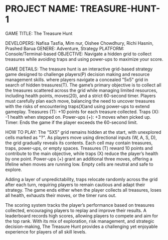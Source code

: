 # PROJECT NAME: TREASURE-HUNT-1
GAME TITLE: The Treasure Hunt

DEVELOPERS: Nafisa Tasfia, Mim nur, Oishee Chowdhury, Richi Hasnin, Prashed Barua
GENERE: Adventure, Strategy
PLATFORM: Console/Terminal-based
OBJECTIVE: Navigate a hidden grid to collect treasures while avoiding traps and using power-ups to maximize your score.

GAME DETAILS:
The treasure hunt is an interactive grid-based strategy game designed to challenge  players(P) decision making and resource management skills. where players navigate a concealed "5x5" grid in search of hidden treasures(T). The game’s primary objective is to collect all the treasures scattered across the grid while managing limited resources, including health points, moves(20), and a strict 60-second timer. Players must carefully plan each move, balancing the need to uncover treasures with the risks of encountering traps(X)and using power-ups to extend gameplay.
Treasures (T): +10 points for each treasure collected. Traps (X): -1 health when stepped on.
Power-ups (+): +3 moves when picked up.
Timer: Ends the game if the player exceeds the 60-second limit.

HOW TO PLAY:
The "5X5" grid remains hidden at the start, with unexplored cells marked as "?". As players move using directional inputs (W, A, S, D), the grid gradually reveals its contents. Each cell may contain treasures, traps, power-ups, or empty spaces. Treasures (T) reward 10 points and contribute to the main objective, while traps (X) reduce the player’s health by one point. Power-ups (+) grant an additional three moves, offering a lifeline when moves are running low. Empty cells are neutral and safe to explore.

Adding a layer of unpredictability, traps relocate randomly across the grid after each turn, requiring players to remain cautious and adapt their strategy. The game ends either when the player collects all treasures, loses all health, exhausts their moves, or the timer runs out.

The scoring system tracks the player’s performance based on treasures collected, encouraging players to replay and improve their results. A leaderboard records high scores, allowing players to compete and aim for the top rank. With its mix of exploration, risk management, and strategic decision-making, The Treasure Hunt provides a challenging yet enjoyable experience for players of all skill levels.

